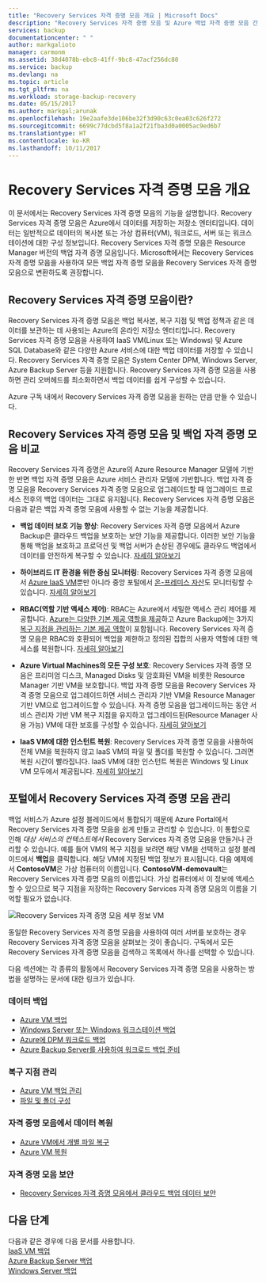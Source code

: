 ```yaml
---
title: "Recovery Services 자격 증명 모음 개요 | Microsoft Docs"
description: "Recovery Services 자격 증명 모음 및 Azure 백업 자격 증명 모음 간의 개요 및 비교입니다."
services: backup
documentationcenter: " "
author: markgalioto
manager: carmonm
ms.assetid: 38d4078b-ebc8-41ff-9bc8-47acf256dc80
ms.service: backup
ms.devlang: na
ms.topic: article
ms.tgt_pltfrm: na
ms.workload: storage-backup-recovery
ms.date: 05/15/2017
ms.author: markgal;arunak
ms.openlocfilehash: 19e2aafe3de106be32f3d90c63c0ea03c626f272
ms.sourcegitcommit: 6699c77dcbd5f8a1a2f21fba3d0a0005ac9ed6b7
ms.translationtype: HT
ms.contentlocale: ko-KR
ms.lasthandoff: 10/11/2017
---
```

# <a name="recovery-services-vaults-overview"></a>Recovery Services 자격 증명 모음 개요

이 문서에서는 Recovery Services 자격 증명 모음의 기능을 설명합니다. Recovery Services 자격 증명 모음은 Azure에서 데이터를 저장하는 저장소 엔터티입니다. 데이터는 일반적으로 데이터의 복사본 또는 가상 컴퓨터(VM), 워크로드, 서버 또는 워크스테이션에 대한 구성 정보입니다. Recovery Services 자격 증명 모음은 Resource Manager 버전의 백업 자격 증명 모음입니다. Microsoft에서는 Recovery Services 자격 증명 모음을 사용하여 모든 백업 자격 증명 모음을 Recovery Services 자격 증명 모음으로 변환하도록 권장합니다.

## <a name="what-is-a-recovery-services-vault"></a>Recovery Services 자격 증명 모음이란?

Recovery Services 자격 증명 모음은 백업 복사본, 복구 지점 및 백업 정책과 같은 데이터를 보관하는 데 사용되는 Azure의 온라인 저장소 엔터티입니다. Recovery Services 자격 증명 모음을 사용하여 IaaS VM(Linux 또는 Windows) 및 Azure SQL Database와 같은 다양한 Azure 서비스에 대한 백업 데이터를 저장할 수 있습니다. Recovery Services 자격 증명 모음은 System Center DPM, Windows Server, Azure Backup Server 등을 지원합니다. Recovery Services 자격 증명 모음을 사용하면 관리 오버헤드를 최소화하면서 백업 데이터를 쉽게 구성할 수 있습니다.

Azure 구독 내에서 Recovery Services 자격 증명 모음을 원하는 만큼 만들 수 있습니다.

## <a name="comparing-recovery-services-vaults-and-backup-vaults"></a>Recovery Services 자격 증명 모음 및 백업 자격 증명 모음 비교

Recovery Services 자격 증명은 Azure의 Azure Resource Manager 모델에 기반한 반면 백업 자격 증명 모음은 Azure 서비스 관리자 모델에 기반합니다. 백업 자격 증명 모음을 Recovery Services 자격 증명 모음으로 업그레이드할 때 업그레이드 프로세스 전후의 백업 데이터는 그대로 유지됩니다. Recovery Services 자격 증명 모음은 다음과 같은 백업 자격 증명 모음에 사용할 수 없는 기능을 제공합니다.

- **백업 데이터 보호 기능 향상**: Recovery Services 자격 증명 모음에서 Azure Backup은 클라우드 백업을 보호하는 보안 기능을 제공합니다. 이러한 보안 기능을 통해 백업을 보호하고 프로덕션 및 백업 서버가 손상된 경우에도 클라우드 백업에서 데이터를 안전하게 복구할 수 있습니다. [자세히 알아보기](backup-azure-security-feature.md)

- **하이브리드 IT 환경을 위한 중심 모니터링**: Recovery Services 자격 증명 모음에서 [Azure IaaS VM](backup-azure-manage-vms.md)뿐만 아니라 중앙 포털에서 [온-프레미스 자산](backup-azure-manage-windows-server.md#manage-backup-items)도 모니터링할 수 있습니다. [자세히 알아보기](http://azure.microsoft.com/blog/alerting-and-monitoring-for-azure-backup)

- **RBAC(역할 기반 액세스 제어)**: RBAC는 Azure에서 세밀한 액세스 관리 제어를 제공합니다. [Azure는 다양한 기본 제공 역할을 제공](../active-directory/role-based-access-built-in-roles.md)하고 Azure Backup에는 3가지 [복구 지점을 관리하는 기본 제공 역할](backup-rbac-rs-vault.md)이 포함됩니다. Recovery Services 자격 증명 모음은 RBAC와 호환되어 백업을 제한하고 정의된 집합의 사용자 역할에 대한 액세스를 복원합니다. [자세히 알아보기](backup-rbac-rs-vault.md)

- **Azure Virtual Machines의 모든 구성 보호**: Recovery Services 자격 증명 모음은 프리미엄 디스크, Managed Disks 및 암호화된 VM을 비롯한 Resource Manager 기반 VM을 보호합니다. 백업 자격 증명 모음을 Recovery Services 자격 증명 모음으로 업그레이드하면 서비스 관리자 기반 VM을 Resource Manager 기반 VM으로 업그레이드할 수 있습니다. 자격 증명 모음을 업그레이드하는 동안 서비스 관리자 기반 VM 복구 지점을 유지하고 업그레이드된(Resource Manager 사용 가능) VM에 대한 보호를 구성할 수 있습니다. [자세히 알아보기](http://azure.microsoft.com/blog/azure-backup-recovery-services-vault-ga)

- **IaaS VM에 대한 인스턴트 복원**: Recovery Services 자격 증명 모음을 사용하여 전체 VM을 복원하지 않고 IaaS VM의 파일 및 폴더를 복원할 수 있습니다. 그러면 복원 시간이 빨라집니다. IaaS VM에 대한 인스턴트 복원은 Windows 및 Linux VM 모두에서 제공됩니다. [자세히 알아보기](http://azure.microsoft.com/blog/instant-file-recovery-from-azure-linux-vm-backup-using-azure-backup-preview)

## <a name="managing-your-recovery-services-vaults-in-the-portal"></a>포털에서 Recovery Services 자격 증명 모음 관리
백업 서비스가 Azure 설정 블레이드에서 통합되기 때문에 Azure Portal에서 Recovery Services 자격 증명 모음을 쉽게 만들고 관리할 수 있습니다. 이 통합으로 인해 *대상 서비스의 컨텍스트에서* Recovery Services 자격 증명 모음을 만들거나 관리할 수 있습니다. 예를 들어 VM의 복구 지점을 보려면 해당 VM을 선택하고 설정 블레이드에서 **백업**을 클릭합니다. 해당 VM에 지정된 백업 정보가 표시됩니다. 다음 예제에서 **ContosoVM**은 가상 컴퓨터의 이름입니다. **ContosoVM-demovault**는 Recovery Services 자격 증명 모음의 이름입니다. 가상 컴퓨터에서 이 정보에 액세스할 수 있으므로 복구 지점을 저장하는 Recovery Services 자격 증명 모음의 이름을 기억할 필요가 없습니다.  

![Recovery Services 자격 증명 모음 세부 정보 VM](./media/backup-azure-recovery-services-vault-overview/rs-vault-in-context.png)

동일한 Recovery Services 자격 증명 모음을 사용하여 여러 서버를 보호하는 경우 Recovery Services 자격 증명 모음을 살펴보는 것이 좋습니다. 구독에서 모든 Recovery Services 자격 증명 모음을 검색하고 목록에서 하나를 선택할 수 있습니다.

다음 섹션에는 각 종류의 활동에서 Recovery Services 자격 증명 모음을 사용하는 방법을 설명하는 문서에 대한 링크가 있습니다.

### <a name="back-up-data"></a>데이터 백업
- [Azure VM 백업](backup-azure-vms-first-look-arm.md)
- [Windows Server 또는 Windows 워크스테이션 백업](backup-try-azure-backup-in-10-mins.md)
- [Azure에 DPM 워크로드 백업](backup-azure-dpm-introduction.md)
- [Azure Backup Server를 사용하여 워크로드 백업 준비](backup-azure-microsoft-azure-backup.md)

### <a name="manage-recovery-points"></a>복구 지점 관리
- [Azure VM 백업 관리](backup-azure-manage-vms.md)
- [파일 및 폴더 구성](backup-azure-manage-windows-server.md)

### <a name="restore-data-from-the-vault"></a>자격 증명 모음에서 데이터 복원
- [Azure VM에서 개별 파일 복구](backup-azure-restore-files-from-vm.md)
- [Azure VM 복원](backup-azure-arm-restore-vms.md)

### <a name="secure-the-vault"></a>자격 증명 모음 보안
- [Recovery Services 자격 증명 모음에서 클라우드 백업 데이터 보안](backup-azure-security-feature.md)



## <a name="next-steps"></a>다음 단계
다음과 같은 경우에 다음 문서를 사용합니다.</br>
[IaaS VM 백업](backup-azure-arm-vms-prepare.md)</br>
[Azure Backup Server 백업](backup-azure-microsoft-azure-backup.md)</br>
[Windows Server 백업](backup-configure-vault.md)
